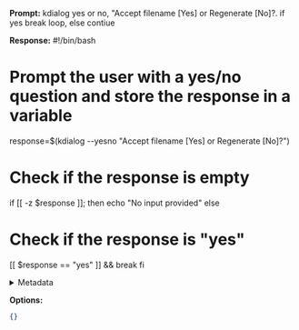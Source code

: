 **Prompt:**
kdialog yes or no, "Accept filename [Yes] or Regenerate [No]?. if yes break loop, else contiue


**Response:**
#!/bin/bash

# Prompt the user with a yes/no question and store the response in a variable
response=$(kdialog --yesno "Accept filename [Yes] or Regenerate [No]?")

# Check if the response is empty
if [[ -z $response ]]; then
  echo "No input provided"
else
  # Check if the response is "yes"
  [[ $response == "yes" ]] && break
fi


<details><summary>Metadata</summary>

- Duration: 4039 ms
- Datetime: 2023-07-27T10:37:56.552457
- Model: gpt-3.5-turbo-0613

</details>

**Options:**
```json
{}
```

